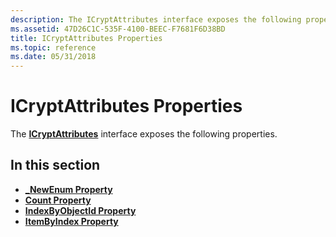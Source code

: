 ```yaml
---
description: The ICryptAttributes interface exposes the following properties.
ms.assetid: 47D26C1C-535F-4100-BEEC-F7681F6D38BD
title: ICryptAttributes Properties
ms.topic: reference
ms.date: 05/31/2018
---
```


# ICryptAttributes Properties

The [**ICryptAttributes**](/windows/desktop/api/CertEnroll/nn-certenroll-icryptattributes) interface exposes the following properties.

## In this section

-   [**\_NewEnum Property**](/windows/desktop/api/CertEnroll/nf-certenroll-icryptattributes-get__newenum)
-   [**Count Property**](/windows/desktop/api/CertEnroll/nf-certenroll-icryptattributes-get_count)
-   [**IndexByObjectId Property**](/windows/desktop/api/CertEnroll/nf-certenroll-icryptattributes-get_indexbyobjectid)
-   [**ItemByIndex Property**](/windows/desktop/api/CertEnroll/nf-certenroll-icryptattributes-get_itembyindex)

 

 



